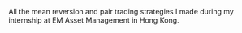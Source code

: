 All the mean reversion and pair trading strategies I made during my internship at EM Asset Management in Hong Kong.
